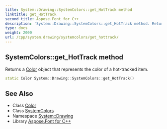 ```yaml
---
title: System::Drawing::SystemColors::get_HotTrack method
linktitle: get_HotTrack
second_title: Aspose.Font for C++
description: 'System::Drawing::SystemColors::get_HotTrack method. Returns a Color object that represents the color of a hot-tracked item in C++.'
type: docs
weight: 2000
url: /cpp/system.drawing/systemcolors/get_hottrack/
---
```

## SystemColors::get_HotTrack method


Returns a [Color](../../color/) object that represents the color of a hot-tracked item.

```cpp
static Color System::Drawing::SystemColors::get_HotTrack()
```

## See Also

* Class [Color](../../color/)
* Class [SystemColors](../)
* Namespace [System::Drawing](../../)
* Library [Aspose.Font for C++](../../../)
